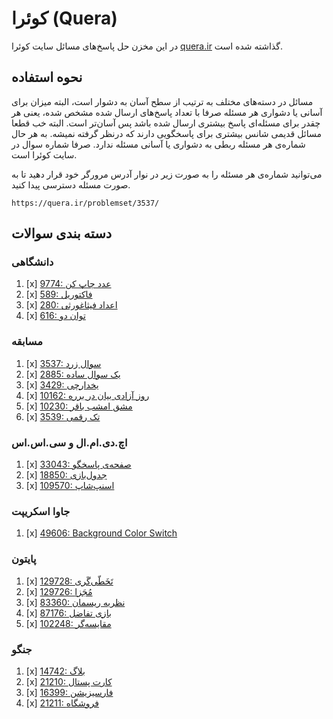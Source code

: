 # کوئرا (Quera)

در این مخزن حل پاسخ‌های مسائل سایت کوئرا
[quera.ir](https://quera.ir/)
گذاشته شده است.

## نحوه استفاده

مسائل در دسته‌های مختلف به ترتیب از سطح آسان به دشوار است،
البته میزان برای آسانی یا دشواری هر مسئله صرفا
با تعداد پاسخ‌های ارسال شده مشخص شده، 
یعنی هر چقدر برای مسئله‌ای پاسخ بیشتری ارسال شده باشد پس آسان‌تر است.
البته خب قطعا مسائل قدیمی شانس بیشتری برای پاسخگویی دارند که درنظر گرفته نمیشه.
به هر حال شماره‌ی هر مسئله ربطی به دشواری یا آسانی مسئله ندارد.
صرفا شماره سوال در سایت کوئرا است.

می‌توانید شماره‌ی هر مسئله را به صورت زیر در نوار آدرس مرورگر خود
قرار دهید تا به صورت مسئله دسترسی پیدا کنید.

```url
https://quera.ir/problemset/3537/
```

## دسته بندی سوالات

### دانشگاهی

1. [x] [9774: عدد چاپ کن](https://quera.ir/problemset/9774/)
1. [x] [589: فاکتوریل](https://quera.ir/problemset/589/)
1. [x] [280: اعداد فیثاغورثی](https://quera.ir/problemset/280/)
1. [x] [616: توان دو](https://quera.ir/problemset/616/)

### مسابقه

1. [x] [3537: سوال زرد](https://quera.ir/problemset/3537/)
1. [x] [2885: یک سوال ساده](https://quera.ir/problemset/2885/)
1. [x] [3429: یخدارچی](https://quera.ir/problemset/3429/)
1. [x] [10162: روز آزادی بیان در برره](https://quera.ir/problemset/10162/)
1. [x] [10230: مشق امشب باقر](https://quera.ir/problemset/10230/)
1. [x] [3539: تک رقمی](https://quera.ir/problemset/3539/)

### اچ.دی.ام.ال و سی.اس.اس

1. [x] [33043: صفحه‌ی پاسخگو](https://quera.ir/problemset/33043/)
1. [x] [18850: جدول‌بازی](https://quera.ir/problemset/18850/)
1. [x] [109570: اسنپ‌شاپ](https://quera.ir/problemset/109570/)


### جاوا اسکریپت

1. [x] [49606: Background Color Switch](https://quera.ir/problemset/49606/)


### پایتون

1. [x] [129728: تَخَطّی‌گَری](https://quera.ir/problemset/129728/)
1. [x] [129726: مُجَزا](https://quera.ir/problemset/129726/)
1. [x] [83360: نظریه ریسمان](https://quera.ir/problemset/83360/)
1. [x] [87176: بازی تفاضل](https://quera.ir/problemset/87176/)
1. [x] [102248: مقایسه‌گر](https://quera.ir/problemset/102248/)


### جنگو

1. [x] [14742: بلاگ](https://quera.ir/problemset/14742/)
1. [x] [21210: کارت پستال](https://quera.ir/problemset/21210/)
1. [x] [16399: فارسیزیشن](https://quera.ir/problemset/16399/)
1. [x] [21211: فروشگاه](https://quera.ir/problemset/21211/)


